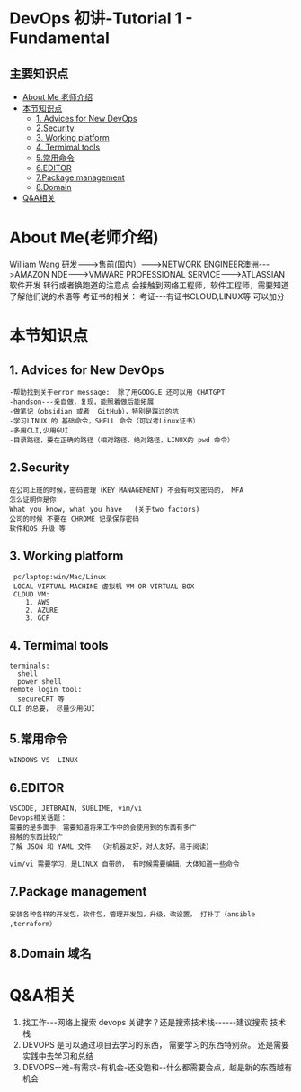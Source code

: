 # DevOps 初讲-Tutorial 1 - Fundamental
## 主要知识点
  - [About Me 老师介绍](#about-me)
  - [本节知识点](#本节知识点)
    - [1. Advices for New DevOps](#advices-for-new-devOps)
    - [2.Security](#security)
    - [3. Working platform](#working-platform)
    - [4. Termimal tools](#termimal-tools)
    - [5.常用命令](#常用命令)
    - [6.EDITOR](#editor)
    - [7.Package management](#package-management)
    - [8.Domain](#domain)
 - [Q&A相关](#q&a相关)



# About Me(老师介绍)
 William Wang
 研发--->售前(国内）--->NETWORK ENGINEER澳洲--->AMAZON NDE--->VMWARE PROFESSIONAL SERVICE--->ATLASSIAN 软件开发 
  转行或者换跑道的注意点
  会接触到网络工程师，软件工程师，需要知道了解他们说的术语等
  考证书的相关：
    考证---有证书CLOUD,LINUX等 可以加分

# 本节知识点
## 1. Advices for New DevOps

    -帮助找到关于error message:  除了用GOOGLE 还可以用 CHATGPT
    -handson---亲自做，复现，能照着做后能拓展
    -做笔记（obsidian 或者  GitHub），特别是踩过的坑
    -学习LINUX 的 基础命令，SHELL 命令（可以考Linux证书）
    -多用CLI,少用GUI
    -目录路径，要在正确的路径（相对路径，绝对路径，LINUX的 pwd 命令）

## 2.Security

    在公司上班的时候，密码管理（KEY MANAGEMENT) 不会有明文密码的， MFA
    怎么证明你是你
    What you know, what you have   (关于two factors)
    公司的时候 不要在 CHROME 记录保存密码
    软件和OS 升级 等 

## 3. Working platform
     pc/laptop:win/Mac/Linux
     LOCAL VIRTUAL MACHINE 虚拟机 VM OR VIRTUAL BOX
     CLOUD VM:
        1. AWS
        2. AZURE
        3. GCP
     
## 4. Termimal tools
    terminals:
      shell
      power shell
    remote login tool:
      secureCRT 等
    CLI 的总要， 尽量少用GUI

## 5.常用命令
    WINDOWS VS  LINUX

## 6.EDITOR
    VSCODE, JETBRAIN, SUBLIME, vim/vi
    Devops相关话题：
    需要的是多面手，需要知道将来工作中的会使用到的东西有多广
    接触的东西比较广
    了解 JSON 和 YAML 文件  （对机器友好，对人友好，易于阅读）
    
    vim/vi 需要学习，是LINUX 自带的， 有时候需要编辑，大体知道一些命令

## 7.Package management

    安装各种各样的开发包，软件包，管理开发包，升级，改设置， 打补丁（ansible ,terraform）

## 8.Domain 域名
 

# Q&A相关

1. 找工作---网络上搜索 devops 关键字？还是搜索技术栈------建议搜索 技术栈
2. DEVOPS 是可以通过项目去学习的东西， 需要学习的东西特别杂。 还是需要实践中去学习和总结
3. DEVOPS--难-有需求-有机会-还没饱和--什么都需要会点，越是新的东西越有机会



    
